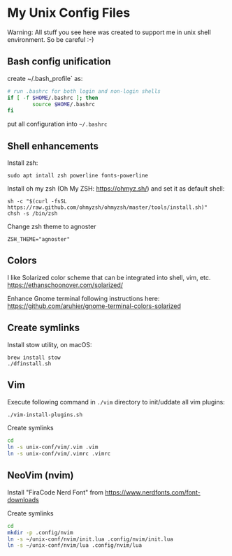 # My Unix Config Files
Warning: All stuff you see here was created to support me in unix shell
environment. So be careful :-)

## Bash config unification

create ~/.bash_profile` as:
```bash
# run .bashrc for both login and non-login shells
if [ -f $HOME/.bashrc ]; then
        source $HOME/.bashrc
fi
```

put all configuration into `~/.bashrc`

## Shell enhancements

Install zsh:
```
sudo apt intall zsh powerline fonts-powerline
```

Install oh my zsh (Oh My ZSH: https://ohmyz.sh/) and set it as default shell:
```
sh -c "$(curl -fsSL https://raw.github.com/ohmyzsh/ohmyzsh/master/tools/install.sh)"
chsh -s /bin/zsh
```

Change zsh theme to agnoster

```
ZSH_THEME="agnoster"
```

## Colors
I like Solarized color scheme that can be integrated into shell, vim, etc.
https://ethanschoonover.com/solarized/

Enhance Gnome terminal following instructions here:
https://github.com/aruhier/gnome-terminal-colors-solarized

## Create symlinks
Install stow utility, on macOS:
```
brew install stow
./dfinstall.sh
```

## Vim

Execute following command in `./vim` directory to init/uddate all vim plugins:
```bash
./vim-install-plugins.sh
```

Create symlinks
```bash
cd
ln -s unix-conf/vim/.vim .vim
ln -s unix-conf/vim/.vimrc .vimrc
```

## NeoVim (nvim)

Install "FiraCode Nerd Font" from https://www.nerdfonts.com/font-downloads

Create symlinks
```bash
cd
mkdir -p .config/nvim
ln -s ~/unix-conf/nvim/init.lua .config/nvim/init.lua
ln -s ~/unix-conf/nvim/lua .config/nvim/lua
```

